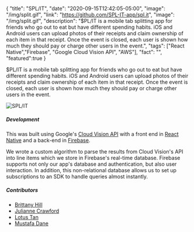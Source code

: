 {
  "title": "SPL/IT",
  "date": "2020-09-15T12:42:05-05:00",
  "image": "/img/split.gif",
  "link": "https://github.com/SPL-IT-app/spl.it",
  "image": "/img/split.gif",
  "description": "$PL/IT is a mobile tab splitting app for friends who go out to eat but have different spending habits. iOS and Android users can upload photos of their receipts and claim ownership of each item in that receipt. Once the event is closed, each user is shown how much they should pay or charge other users in the event.",
  "tags": ["React Native","Firebase", "Google Cloud Vision API", "AWS"],
  "fact": "",
  "featured":true
}

$PL/IT is a mobile tab splitting app for friends who go out to eat but have different spending habits. iOS and Android users can upload photos of their receipts and claim ownership of each item in that receipt. Once the event is closed, each user is shown how much they should pay or charge other users in the event.

![SPL/IT](/img/split.gif "SPL/IT")

##### Development
This was built using Google's [Cloud Vision API](https://cloud.google.com/vision/docs/ocr) with a front end in [React Native](https://facebook.github.io/react-native/) and a back-end in [Firebase](https://firebase.google.com/).

We wrote a custom algorithm to parse the results from Cloud Vision's API into line items which we store in Firebase's real-time database. Firebase supports not only our app's database and authentication, but also user interaction. In addition, this non-relational database allows us to set up subscriptions to an SDK to handle queries almost instantly.

##### Contributors
* [Brittany Hill](https://github.com/ibrittanyhill)
* [Julianne Crawford](https://github.com/juliannemarik)
* [Lotus Tan](https://github.com/lotust)
* [Mustafa Dane](https://github.com/mustafadane)


